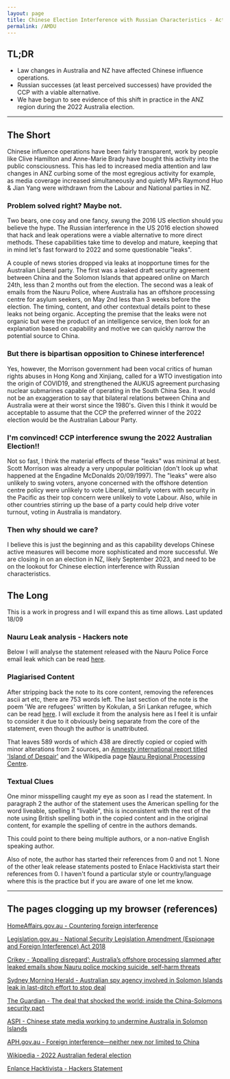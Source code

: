 ```yaml
---
layout: page
title: Chinese Election Interference with Russian Characteristics - Active Measures Down Under
permalink: /AMDU
---
```


## TL;DR

- Law changes in Australia and NZ have affected Chinese influence operations.
- Russian successes (at least perceived successes) have provided the CCP with a viable alternative.
- We have begun to see evidence of this shift in practice in the ANZ region during the 2022 Australia election.

--- 

## The Short

Chinese influence operations have been fairly transparent, work by people like Clive Hamilton and Anne-Marie Brady have bought this activity into the public consciousness. This has led to increased media attention and law changes in ANZ curbing some of the most egregious activity for example, as media coverage increased simultaneously and quietly MPs Raymond Huo & Jian Yang were withdrawn from the Labour and National parties in NZ.

### Problem solved right? Maybe not.

Two bears, one cosy and one fancy, swung the 2016 US election should you believe the hype. The Russian interference in the US 2016 election showed that hack and leak operations were a viable alternative to more direct methods. These capabilities take time to develop and mature, keeping that in mind let's fast forward to 2022 and some questionable "leaks".

A couple of news stories dropped via leaks at inopportune times for the Australian Liberal party. The first was a leaked draft security agreement between China and the Solomon Islands that appeared online on March 24th, less than 2 months out from the election. The second was a leak of emails from the Nauru Police, where Australia has an offshore processing centre for asylum seekers, on May 2nd less than 3 weeks before the election. The timing, content, and other contextual details point to these leaks not being organic. Accepting the premise that the leaks were not organic but were the product of an intelligence service, then look for an explanation based on capability and motive we can quickly narrow the potential source to China.

### But there is bipartisan opposition to Chinese interference!

Yes, however, the Morrison government had been vocal critics of human rights abuses in Hong Kong and Xinjiang, called for a WTO investigation into the origin of COVID19, and strengthened the AUKUS agreement purchasing nuclear submarines capable of operating in the South China Sea. It would not be an exaggeration to say that bilateral relations between China and Australia were at their worst since the 1980's. Given this I think it would be acceptable to assume that the CCP the preferred winner of the 2022 election would be the Australian Labour Party.

### I'm convinced! CCP interference swung the 2022 Australian Election!!

Not so fast, I think the material effects of these "leaks" was minimal at best. Scott Morrison was already a very unpopular politician (don't look up what happened at the Engadine McDonalds 20/09/1997). The "leaks" were also unlikely to swing voters, anyone concerned with the offshore detention centre policy were unlikely to vote Liberal, similarly voters with security in the Pacific as their top concern were unlikely to vote Labour. Also, while in other countries stirring up the base of a party could help drive voter turnout, voting in Australia is mandatory.

### Then why should we care?

I believe this is just the beginning and as this capability develops Chinese active measures will become more sophisticated and more successful. We are closing in on an election in NZ, likely September 2023, and need to be on the lookout for Chinese election interference with Russian characteristics.

## The Long

This is a work in progress and I will expand this as time allows. Last updated 18/09

### Nauru Leak analysis - Hackers note
Below I will analyse the statement released with the Nauru Police Force email leak which can be read [here](https://enlacehacktivista.org/nauru.txt).

### Plagiarised Content
After stripping back the note to its core content, removing the references ascii art etc, there are 753 words left. The last section of the note is the poem 'We are refugees' written by Kokulan, a Sri Lankan refugee, which can be read [here](https://www.greenleft.org.au/content/poem-we-are-refugees). I will exclude it from the analysis here as I feel it is unfair to consider it due to it obviously being separate from the core of the statement, even though the author is unattributed.

That leaves 589 words of which 438 are directly copied or copied with minor alterations from 2 sources, an [Amnesty international report titled 'Island of Despair'](https://www.amnesty.org/en/documents/asa12/4934/2016/en/) and the Wikipedia page [Nauru Regional Processing Centre](https://en.wikipedia.org/w/index.php?title=Nauru_Regional_Processing_Centre). 

### Textual Clues
One minor misspelling caught my eye as soon as I read the statement. In paragraph 2 the author of the statement uses the American spelling for the word liveable, spelling it "livable", this is inconsistent with the rest of the note using British spelling both in the copied content and in the original content, for example the spelling of centre in the authors demands.

This could point to there being multiple authors, or a non-native English speaking author. 

Also of note, the author has started their references from 0 and not 1. None of the other leak release statements posted to Enlace Hacktivista start their references from 0. I haven't found a particular style or country/language where this is the practice but if you are aware of one let me know.

---

## The pages clogging up my browser (references)

[HomeAffairs.gov.au - Countering foreign interference](https://www.homeaffairs.gov.au/about-us/our-portfolios/national-security/countering-foreign-interference/resources-and-related-links#:~:text=The%20National%20Security%20Legislation%20Amendment,activities%20of%20a%20foreign%20government.)

[Legislation.gov.au - National Security Legislation Amendment (Espionage and Foreign Interference) Act 2018](https://www.legislation.gov.au/Details/C2018C00506)

[Crikey - ‘Appalling disregard’: Australia’s offshore processing slammed after leaked emails show Nauru police mocking suicide, self-harm threats](https://www.crikey.com.au/2022/05/05/nauru-police-force-emails-refugees-asylum-seeker-self-harm-suicide/)

[Sydney Morning Herald - Australian spy agency involved in Solomon Islands leak in last-ditch effort to stop deal](https://www.smh.com.au/politics/federal/australian-spy-agency-involved-in-solomon-islands-leak-in-last-ditch-effort-to-stop-deal-20220422-p5affg.html)

[The Guardian - The deal that shocked the world: inside the China-Solomons security pact](https://www.theguardian.com/world/2022/apr/20/the-deal-that-shocked-the-world-inside-the-china-solomons-security-pact)

[ASPI - Chinese state media working to undermine Australia in Solomon Islands](https://www.aspistrategist.org.au/chinese-state-media-working-to-undermine-australia-in-solomon-islands/)

[APH.gov.au - Foreign interference—neither new nor limited to China](https://www.aph.gov.au/About_Parliament/Parliamentary_Departments/Parliamentary_Library/FlagPost/2019/September/Foreign_interference)

[Wikipedia - 2022 Australian federal election](https://en.wikipedia.org/wiki/2022_Australian_federal_election)

[Enlance Hacktivista - Hackers Statement](https://web.archive.org/web/20220515182903/https://nauru.enlacehacktivista.org/statement_from_the_hackers.txt)
